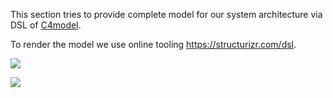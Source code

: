 This section tries to provide complete model for our system architecture via DSL of [C4model](https://c4model.com/).

To render the model we use online tooling https://structurizr.com/dsl.

![](system.png)

![](legend.png)
